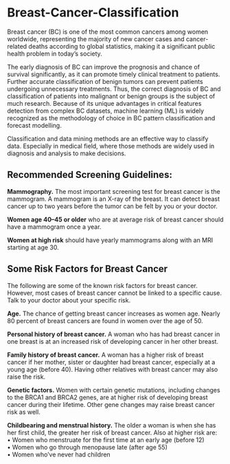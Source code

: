 # Breast-Cancer-Classification

Breast cancer (BC) is one of the most common cancers among women worldwide, representing the majority of new cancer cases and cancer-related deaths according to global statistics, making it a significant public health problem in today’s society.

The early diagnosis of BC can improve the prognosis and chance of survival significantly, as it can promote timely clinical treatment to patients. Further accurate classification of benign tumors can prevent patients undergoing unnecessary treatments. Thus, the correct diagnosis of BC and classification of patients into malignant or benign groups is the subject of much research. Because of its unique advantages in critical features detection from complex BC datasets, machine learning (ML) is widely recognized as the methodology of choice in BC pattern classification and forecast modelling.

Classification and data mining methods are an effective way to classify data. Especially in medical field, where those methods are widely used in diagnosis and analysis to make decisions.

<h2>Recommended Screening Guidelines:</h2>
<b>Mammography.</b> The most important screening test for breast cancer is the mammogram. A mammogram is an X-ray of the breast. It can detect breast cancer up to two years before the tumor can be felt by you or your doctor.

<b>Women age 40–45 or older</b> who are at average risk of breast cancer should have a mammogram once a year.


<b>Women at high risk</b> should have yearly mammograms along with an MRI starting at age 30.

<h2>Some Risk Factors for Breast Cancer</h2>

The following are some of the known risk factors for breast cancer. However, most cases of breast cancer cannot be linked to a specific cause. Talk to your doctor about your specific risk.

<b>Age.</b> The chance of getting breast cancer increases as women age. Nearly 80 percent of breast cancers are found in women over the age of 50.

<b>Personal history of breast cancer.</b> A woman who has had breast cancer in one breast is at an increased risk of developing cancer in her other breast.

<b>Family history of breast cancer.</b> A woman has a higher risk of breast cancer if her mother, sister or daughter had breast cancer, especially at a young age (before 40). Having other relatives with breast cancer may also raise the risk.

<b>Genetic factors.</b> Women with certain genetic mutations, including changes to the BRCA1 and BRCA2 genes, are at higher risk of developing breast cancer during their lifetime. Other gene changes may raise breast cancer risk as well.

<b>Childbearing and menstrual history.</b> The older a woman is when she has her first child, the greater her risk of breast cancer. Also at higher risk are:<br>
  • Women who menstruate for the first time at an early age (before 12)<br>
  • Women who go through menopause late (after age 55)<br>
  • Women who’ve never had children<br>

